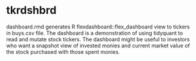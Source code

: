 # tkrdshbrd
dashboard.rmd generates R flexdashboard::flex_dashboard view to tickers in buys.csv file.  The dashboard is a demonstration of using tidyquant to read and mutate stock tickers.  The dashboard might be useful to investors who want a snapshot view of invested monies and current market value of the stock purchased with those spent monies.

